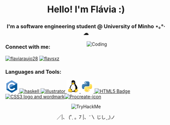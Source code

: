 <h1 align="center">Hello! I'm Flávia :)</h1>
<h3 align="center">I'm a software engineering student @ University of Minho ⋆｡°·☁︎ </h3>
<img align="right" alt="Coding" width="250" src="https://i.pinimg.com/originals/a2/b4/ae/a2b4ae4ebabcd10ff10a1581366f6df2.gif">

<h3 align="left">Connect with me:</h3>
<p align="left">
<a href="https://linkedin.com/in/flaviaraujo28" target="blank"><img align="center" src="https://raw.githubusercontent.com/rahuldkjain/github-profile-readme-generator/master/src/images/icons/Social/linked-in-alt.svg" alt="flaviaraujo28" height="30" width="40" /></a>
<a href="https://instagram.com/flavsxz" target="blank"><img align="center" src="https://raw.githubusercontent.com/rahuldkjain/github-profile-readme-generator/master/src/images/icons/Social/instagram.svg" alt="flavsxz" height="30" width="40" /></a>
</p>

<h3 align="left">Languages and Tools:</h3>
<p align="left"> <a href="https://www.cprogramming.com/" target="_blank" rel="noreferrer"> <img src="https://raw.githubusercontent.com/devicons/devicon/master/icons/c/c-original.svg" alt="c" width="40" height="40"/> </a> <a href="https://www.haskell.org/" target="_blank" rel="noreferrer"> <img src="https://upload.wikimedia.org/wikipedia/commons/1/1c/Haskell-Logo.svg" alt="haskell" width="40" height="40"/> </a> <a href="https://www.adobe.com/in/products/illustrator.html" target="_blank" rel="noreferrer"> <img src="https://www.vectorlogo.zone/logos/adobe_illustrator/adobe_illustrator-icon.svg" alt="illustrator" width="40" height="40"/> </a> <a href="https://www.linux.org/" target="_blank" rel="noreferrer"> <img src="https://raw.githubusercontent.com/devicons/devicon/master/icons/linux/linux-original.svg" alt="linux" width="40" height="40"/> </a> <a href="https://www.python.org" target="_blank" rel="noreferrer"> <img src="https://raw.githubusercontent.com/devicons/devicon/master/icons/python/python-original.svg" alt="python" width="40" height="40"/> </a> <a title="W3C, CC BY 3.0 &lt;https://creativecommons.org/licenses/by/3.0&gt;, via Wikimedia Commons" href="https://commons.wikimedia.org/wiki/File:HTML5_Badge.svg"><img width="40" alt="HTML5 Badge" src="https://upload.wikimedia.org/wikipedia/commons/thumb/3/38/HTML5_Badge.svg/512px-HTML5_Badge.svg.png"></a> <a title="Rudloff, CC BY 3.0 &lt;https://creativecommons.org/licenses/by/3.0&gt;, via Wikimedia Commons" href="https://commons.wikimedia.org/wiki/File:CSS3_logo_and_wordmark.svg"><img width="35" alt="CSS3 logo and wordmark" src="https://upload.wikimedia.org/wikipedia/commons/thumb/d/d5/CSS3_logo_and_wordmark.svg/256px-CSS3_logo_and_wordmark.svg.png"></a><a title="Procreate, CC0, via Wikimedia Commons" href="https://procreate.com/"><img width="40" alt="Procreate-icon" src="https://upload.wikimedia.org/wikipedia/commons/d/de/Procreate-icon.png"></a> </p>



<p align="center"><img src="https://tryhackme-badges.s3.amazonaws.com/flaviaraujo.png" alt="TryHackMe"></p>


<p align="center">
                           ╱|、
                          (˚ˎ 。7  
                           |、˜〵          
                          じしˍ,)ノ
</p>



